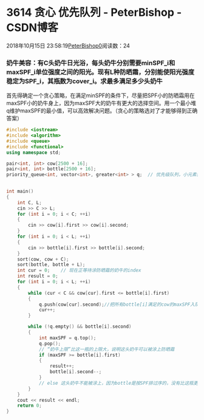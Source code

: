 # 3614 贪心 优先队列 - PeterBishop - CSDN博客





2018年10月15日 23:58:19[PeterBishop0](https://me.csdn.net/qq_40061421)阅读数：24








### 奶牛美容：有C头奶牛日光浴，每头奶牛分别需要minSPF_i和maxSPF_i单位强度之间的阳光。现有L种防晒霜，分别能使阳光强度稳定为SPF_i，其瓶数为cover_i。求最多满足多少头奶牛

首先得确定一个贪心策略，在满足minSPF的条件下，尽量把SPF小的防晒霜用在maxSPF小的奶牛身上，因为maxSPF大的奶牛有更大的选择空间。用一个最小堆q维护maxSPF的最小值，可以高效解决问题。（贪心的策略选对了才能够得到正确答案）

```cpp
#include <iostream>
#include <algorithm>
#include <queue>
#include <functional>
using namespace std;

pair<int, int> cow[2500 + 16];
pair<int, int> bottle[2500 + 16];
priority_queue<int, vector<int>, greater<int> > q;	// 优先级队列，小元素优先出队

												
int main()
{
	int C, L;
	cin >> C >> L;
	for (int i = 0; i < C; ++i)
	{
		cin >> cow[i].first >> cow[i].second;
	}
	for (int i = 0; i < L; ++i)
	{
		cin >> bottle[i].first >> bottle[i].second;
	}
	sort(cow, cow + C);
	sort(bottle, bottle + L);
	int cur = 0;	// 现在正等待涂防晒霜的奶牛的index
	int result = 0;
	for (int i = 0; i < L; ++i)
	{
		while (cur < C && cow[cur].first <= bottle[i].first)
		{
			q.push(cow[cur].second);//把所有bottle[i]满足的cow的maxSPF入队列，得到最小的
			cur++;
		}

		while (!q.empty() && bottle[i].second)
		{
			int maxSPF = q.top(); 
			q.pop();
			// “奶牛上限”比这一瓶的上限大，说明这头奶牛可以被涂上防晒霜
			if (maxSPF >= bottle[i].first)
			{
				result++;
				bottle[i].second--;
			}
			// else 这头奶牛不能被涂上，因为bottle是按SPF排过序的，没有比这瓶更小的SPF了
		}
	}
	cout << result << endl;
	return 0;
}
```





